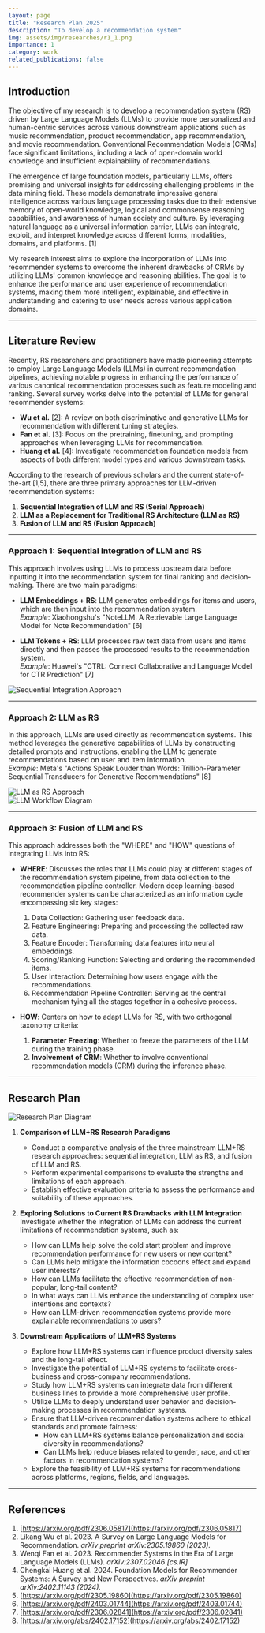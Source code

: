 ```yaml
---
layout: page
title: "Research Plan 2025"
description: "To develop a recommendation system"
img: assets/img/researches/r1_1.png
importance: 1
category: work
related_publications: false
---
```


## Introduction

The objective of my research is to develop a recommendation system (RS) driven by Large Language Models (LLMs) to provide more personalized and human-centric services across various downstream applications such as music recommendation, product recommendation, app recommendation, and movie recommendation. Conventional Recommendation Models (CRMs) face significant limitations, including a lack of open-domain world knowledge and insufficient explainability of recommendations.

The emergence of large foundation models, particularly LLMs, offers promising and universal insights for addressing challenging problems in the data mining field. These models demonstrate impressive general intelligence across various language processing tasks due to their extensive memory of open-world knowledge, logical and commonsense reasoning capabilities, and awareness of human society and culture. By leveraging natural language as a universal information carrier, LLMs can integrate, exploit, and interpret knowledge across different forms, modalities, domains, and platforms. [1]

My research interest aims to explore the incorporation of LLMs into recommender systems to overcome the inherent drawbacks of CRMs by utilizing LLMs' common knowledge and reasoning abilities. The goal is to enhance the performance and user experience of recommendation systems, making them more intelligent, explainable, and effective in understanding and catering to user needs across various application domains.

---

## Literature Review

Recently, RS researchers and practitioners have made pioneering attempts to employ Large Language Models (LLMs) in current recommendation pipelines, achieving notable progress in enhancing the performance of various canonical recommendation processes such as feature modeling and ranking. Several survey works delve into the potential of LLMs for general recommender systems:

- **Wu et al.** [2]: A review on both discriminative and generative LLMs for recommendation with different tuning strategies.
- **Fan et al.** [3]: Focus on the pretraining, finetuning, and prompting approaches when leveraging LLMs for recommendation.
- **Huang et al.** [4]: Investigate recommendation foundation models from aspects of both different model types and various downstream tasks.

According to the research of previous scholars and the current state-of-the-art [1,5], there are three primary approaches for LLM-driven recommendation systems:

1. **Sequential Integration of LLM and RS (Serial Approach)**  
2. **LLM as a Replacement for Traditional RS Architecture (LLM as RS)**  
3. **Fusion of LLM and RS (Fusion Approach)**  

---

### Approach 1: Sequential Integration of LLM and RS

This approach involves using LLMs to process upstream data before inputting it into the recommendation system for final ranking and decision-making. There are two main paradigms:

- **LLM Embeddings + RS**: LLM generates embeddings for items and users, which are then input into the recommendation system.  
  *Example*: Xiaohongshu's "NoteLLM: A Retrievable Large Language Model for Note Recommendation" [6]  

- **LLM Tokens + RS**: LLM processes raw text data from users and items directly and then passes the processed results to the recommendation system.  
  *Example*: Huawei's "CTRL: Connect Collaborative and Language Model for CTR Prediction" [7]  

![Sequential Integration Approach](/assets/img/researches/r1_1.png)

---

### Approach 2: LLM as RS

In this approach, LLMs are used directly as recommendation systems. This method leverages the generative capabilities of LLMs by constructing detailed prompts and instructions, enabling the LLM to generate recommendations based on user and item information.  
*Example*: Meta's "Actions Speak Louder than Words: Trillion-Parameter Sequential Transducers for Generative Recommendations" [8]  

![LLM as RS Approach](/assets/img/researches/r1_2.png)  
![LLM Workflow Diagram](/assets/img/researches/r1_3.png)  

---

### Approach 3: Fusion of LLM and RS

This approach addresses both the "WHERE" and "HOW" questions of integrating LLMs into RS:

- **WHERE**: Discusses the roles that LLMs could play at different stages of the recommendation system pipeline, from data collection to the recommendation pipeline controller. Modern deep learning-based recommender systems can be characterized as an information cycle encompassing six key stages:
  1. Data Collection: Gathering user feedback data.
  2. Feature Engineering: Preparing and processing the collected raw data.
  3. Feature Encoder: Transforming data features into neural embeddings.
  4. Scoring/Ranking Function: Selecting and ordering the recommended items.
  5. User Interaction: Determining how users engage with the recommendations.
  6. Recommendation Pipeline Controller: Serving as the central mechanism tying all the stages together in a cohesive process.

- **HOW**: Centers on how to adapt LLMs for RS, with two orthogonal taxonomy criteria:
  1. **Parameter Freezing**: Whether to freeze the parameters of the LLM during the training phase.
  2. **Involvement of CRM**: Whether to involve conventional recommendation models (CRM) during the inference phase.

---

## Research Plan

![Research Plan Diagram](/assets/img/researches/r1_4.png)

1. **Comparison of LLM+RS Research Paradigms**  
   - Conduct a comparative analysis of the three mainstream LLM+RS research approaches: sequential integration, LLM as RS, and fusion of LLM and RS.  
   - Perform experimental comparisons to evaluate the strengths and limitations of each approach.  
   - Establish effective evaluation criteria to assess the performance and suitability of these approaches.

2. **Exploring Solutions to Current RS Drawbacks with LLM Integration**  
   Investigate whether the integration of LLMs can address the current limitations of recommendation systems, such as:  
   - How can LLMs help solve the cold start problem and improve recommendation performance for new users or new content?  
   - Can LLMs help mitigate the information cocoons effect and expand user interests?  
   - How can LLMs facilitate the effective recommendation of non-popular, long-tail content?  
   - In what ways can LLMs enhance the understanding of complex user intentions and contexts?  
   - How can LLM-driven recommendation systems provide more explainable recommendations to users?  

3. **Downstream Applications of LLM+RS Systems**  
   - Explore how LLM+RS systems can influence product diversity sales and the long-tail effect.  
   - Investigate the potential of LLM+RS systems to facilitate cross-business and cross-company recommendations.  
   - Study how LLM+RS systems can integrate data from different business lines to provide a more comprehensive user profile.  
   - Utilize LLMs to deeply understand user behavior and decision-making processes in recommendation systems.  
   - Ensure that LLM-driven recommendation systems adhere to ethical standards and promote fairness:  
     - How can LLM+RS systems balance personalization and social diversity in recommendations?  
     - Can LLMs help reduce biases related to gender, race, and other factors in recommendation systems?  
   - Explore the feasibility of LLM+RS systems for recommendations across platforms, regions, fields, and languages.

---

## References

1. [https://arxiv.org/pdf/2306.05817](https://arxiv.org/pdf/2306.05817)  
2. Likang Wu et al. 2023. A Survey on Large Language Models for Recommendation. *arXiv preprint arXiv:2305.19860 (2023).*  
3. Wenqi Fan et al. 2023. Recommender Systems in the Era of Large Language Models (LLMs). *arXiv:2307.02046 [cs.IR]*  
4. Chengkai Huang et al. 2024. Foundation Models for Recommender Systems: A Survey and New Perspectives. *arXiv preprint arXiv:2402.11143 (2024).*  
5. [https://arxiv.org/pdf/2305.19860](https://arxiv.org/pdf/2305.19860)  
6. [https://arxiv.org/pdf/2403.01744](https://arxiv.org/pdf/2403.01744)  
7. [https://arxiv.org/pdf/2306.02841](https://arxiv.org/pdf/2306.02841)  
8. [https://arxiv.org/abs/2402.17152](https://arxiv.org/abs/2402.17152)
